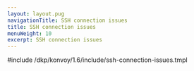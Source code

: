 ```yaml
---
layout: layout.pug
navigationTitle: SSH connection issues
title: SSH connection issues
menuWeight: 10
excerpt: SSH connection issues
---
```


<!-- markdownlint-disable MD018 -->

#include /dkp/konvoy/1.6/include/ssh-connection-issues.tmpl

